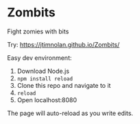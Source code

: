 # Zombits
Fight zomies with bits

Try: https://jtimnolan.github.io/Zombits/

Easy dev environment:
1. Download Node.js
2. `npm install reload`
3. Clone this repo and navigate to it
4. `reload`
5. Open localhost:8080

The page will auto-reload as you write edits.
